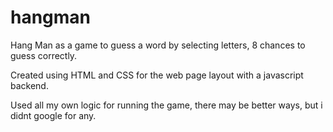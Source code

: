 # hangman
Hang Man as a game to guess a word by selecting letters, 8 chances to guess correctly.

Created using HTML and CSS for the web page layout with a javascript backend.

Used all my own logic for running the game, there may be better ways, but i didnt google for any.
